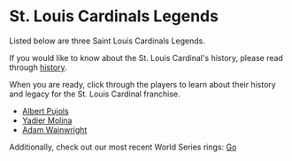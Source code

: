 # St. Louis Cardinals Legends

Listed below are three Saint Louis Cardinals Legends. 

If you would like to know about the St. Louis Cardinal's history, please read through [history](https://github.com/wardenevanMU/IT1600MarkdownPages/blob/Master/history.md).

When you are ready, click through the players to learn about their history and legacy for the St. Louis Cardinal franchise.
- [Albert Pujols](https://github.com/wardenevanMU/IT1600MarkdownPages/blob/Master/AlbertPujols.md)
- [Yadier Molina](https://github.com/wardenevanMU/IT1600MarkdownPages/blob/Master/YadierMolina.md)
- [Adam Wainwright](https://github.com/wardenevanMU/IT1600MarkdownPages/blob/Master/AdamWainwright.md)

Additionally, check out our most recent World Series rings: [Go](https://github.com/wardenevanMU/IT1600MarkdownPages/blob/Master/WorldSeriesRings.md)

